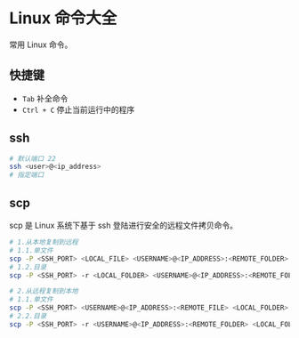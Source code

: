 # Linux 命令大全


常用 Linux 命令。

<!--more-->

## 快捷键

- `Tab` 补全命令
- `Ctrl + C` 停止当前运行中的程序

## ssh

```bash
# 默认端口 22
ssh <user>@<ip_address>
# 指定端口
```

## scp

scp 是 Linux 系统下基于 ssh 登陆进行安全的远程文件拷贝命令。

```bash
# 1.从本地复制到远程
# 1.1.单文件
scp -P <SSH_PORT> <LOCAL_FILE> <USERNAME>@<IP_ADDRESS>:<REMOTE_FOLDER>
# 1.2.目录
scp -P <SSH_PORT> -r <LOCAL_FOLDER> <USERNAME>@<IP_ADDRESS>:<REMOTE_FOLDER>

# 2.从远程复制到本地
# 1.1.单文件
scp -P <SSH_PORT> <USERNAME>@<IP_ADDRESS>:<REMOTE_FILE> <LOCAL_FOLDER>
# 2.2.目录
scp -P <SSH_PORT> -r <USERNAME>@<IP_ADDRESS>:<REMOTE_FOLDER> <LOCAL_FOLDER>
```

